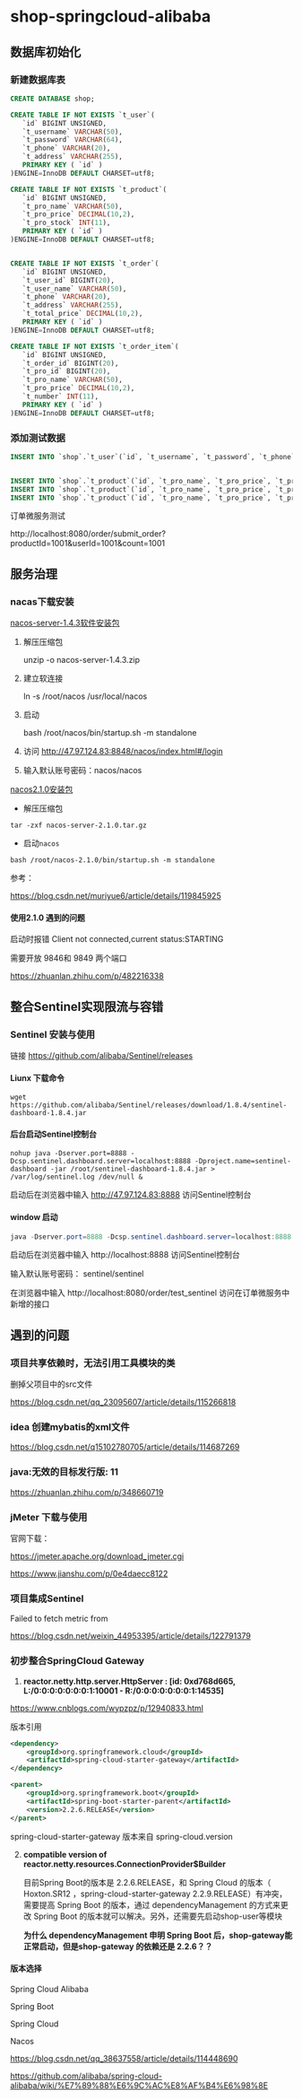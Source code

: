 # shop-springcloud-alibaba

## 数据库初始化

### 新建数据库表

```sql
CREATE DATABASE shop;

CREATE TABLE IF NOT EXISTS `t_user`(
   `id` BIGINT UNSIGNED,
   `t_username` VARCHAR(50),
   `t_password` VARCHAR(64),
   `t_phone` VARCHAR(20),
   `t_address` VARCHAR(255),
   PRIMARY KEY ( `id` )
)ENGINE=InnoDB DEFAULT CHARSET=utf8;

CREATE TABLE IF NOT EXISTS `t_product`(
   `id` BIGINT UNSIGNED,
   `t_pro_name` VARCHAR(50),
   `t_pro_price` DECIMAL(10,2),
   `t_pro_stock` INT(11),
   PRIMARY KEY ( `id` )
)ENGINE=InnoDB DEFAULT CHARSET=utf8;


CREATE TABLE IF NOT EXISTS `t_order`(
   `id` BIGINT UNSIGNED,
   `t_user_id` BIGINT(20),
   `t_user_name` VARCHAR(50),
   `t_phone` VARCHAR(20),
   `t_address` VARCHAR(255),
   `t_total_price` DECIMAL(10,2),
   PRIMARY KEY ( `id` )
)ENGINE=InnoDB DEFAULT CHARSET=utf8;

CREATE TABLE IF NOT EXISTS `t_order_item`(
   `id` BIGINT UNSIGNED,
   `t_order_id` BIGINT(20),
   `t_pro_id` BIGINT(20),
   `t_pro_name` VARCHAR(50),
   `t_pro_price` DECIMAL(10,2),
   `t_number` INT(11),
   PRIMARY KEY ( `id` )
)ENGINE=InnoDB DEFAULT CHARSET=utf8;


```

### 添加测试数据

```sql
INSERT INTO `shop`.`t_user`(`id`, `t_username`, `t_password`, `t_phone`, `t_address`) VALUES (1001, 'binghe', 'c26be8aaf53b15054896983b43eb6a65', '13212345678', '北京');


INSERT INTO `shop`.`t_product`(`id`, `t_pro_name`, `t_pro_price`, `t_pro_stock`) VALUES (1001, '华为', 2399.00, 100);
INSERT INTO `shop`.`t_product`(`id`, `t_pro_name`, `t_pro_price`, `t_pro_stock`) VALUES (1002, '小米', 1999.00, 100);
INSERT INTO `shop`.`t_product`(`id`, `t_pro_name`, `t_pro_price`, `t_pro_stock`) VALUES (1003, 'iphone', 4999.00, 100);
```



订单微服务测试

http://localhost:8080/order/submit_order?productId=1001&userId=1001&count=1001

## 服务治理

### nacas下载安装

[nacos-server-1.4.3软件安装包](https://heyangyi.com/archives/nacos-server-143-xia-zai-fen-xiang)

1. 解压压缩包

   unzip -o nacos-server-1.4.3.zip

2. 建立软连接

   ln -s  /root/nacos /usr/local/nacos

3. 启动 

    bash /root/nacos/bin/startup.sh -m standalone

4. 访问 http://47.97.124.83:8848/nacos/index.html#/login

5. 输入默认账号密码：nacos/nacos 

[nacos2.1.0安装包](https://blog.csdn.net/huaquangui/article/details/124767123)

- 解压压缩包

```shell
tar -zxf nacos-server-2.1.0.tar.gz 
```

- 启动`nacos`

```shell
bash /root/nacos-2.1.0/bin/startup.sh -m standalone
```

参考：

https://blog.csdn.net/muriyue6/article/details/119845925

#### 使用2.1.0 遇到的问题

启动时报错 Client not connected,current status:STARTING 

需要开放 9846和 9849 两个端口

https://zhuanlan.zhihu.com/p/482216338



## 整合Sentinel实现限流与容错 

### Sentinel 安装与使用

链接 https://github.com/alibaba/Sentinel/releases  

#### Liunx 下载命令

```shell
wget https://github.com/alibaba/Sentinel/releases/download/1.8.4/sentinel-dashboard-1.8.4.jar
```



#### 后台启动Sentinel控制台  

```shell
nohup java -Dserver.port=8888 -Dcsp.sentinel.dashboard.server=localhost:8888 -Dproject.name=sentinel-dashboard -jar /root/sentinel-dashboard-1.8.4.jar > /var/log/sentinel.log /dev/null &
```

启动后在浏览器中输入 http://47.97.124.83:8888 访问Sentinel控制台  

#### window 启动

```powershell
java -Dserver.port=8888 -Dcsp.sentinel.dashboard.server=localhost:8888 -Dproject.name=sentinel-dashboard -jar sentinel-dashboard-1.8.4.jar  
```

启动后在浏览器中输入 http://localhost:8888 访问Sentinel控制台  



输入默认账号密码：  sentinel/sentinel

在浏览器中输入 http://localhost:8080/order/test_sentinel 访问在订单微服务中新增的接口



## 遇到的问题

### 项目共享依赖时，无法引用工具模块的类

删掉父项目中的src文件

https://blog.csdn.net/qq_23095607/article/details/115266818



### idea 创建mybatis的xml文件

https://blog.csdn.net/q15102780705/article/details/114687269



### java:无效的目标发行版: 11

https://zhuanlan.zhihu.com/p/348660719



### jMeter 下载与使用

官网下载：

https://jmeter.apache.org/download_jmeter.cgi

https://www.jianshu.com/p/0e4daecc8122



### 项目集成Sentinel 

Failed to fetch metric from

https://blog.csdn.net/weixin_44953395/article/details/122791379



### 初步整合SpringCloud Gateway  

1. **reactor.netty.http.server.HttpServer     : [id: 0xd768d665, L:/0:0:0:0:0:0:0:1:10001 - R:/0:0:0:0:0:0:0:1:14535]** 

https://www.cnblogs.com/wypzpz/p/12940833.html

版本引用

```xml
<dependency>
	<groupId>org.springframework.cloud</groupId>
	<artifactId>spring-cloud-starter-gateway</artifactId>
</dependency>

```

```xml
<parent>
	<groupId>org.springframework.boot</groupId>
	<artifactId>spring-boot-starter-parent</artifactId>
	<version>2.2.6.RELEASE</version>
</parent>
```

spring-cloud-starter-gateway 版本来自 spring-cloud.version

2. **compatible version of reactor.netty.resources.ConnectionProvider$Builder**

   目前Spring Boot的版本是 2.2.6.RELEASE，和  Spring Cloud 的版本（ Hoxton.SR12 ，spring-cloud-starter-gateway 2.2.9.RELEASE）有冲突，需要提高 Spring Boot 的版本，通过 dependencyManagement 的方式来更改 Spring Boot  的版本就可以解决。另外，还需要先启动shop-user等模块

   **为什么 dependencyManagement 申明 Spring Boot 后，shop-gateway能正常启动，但是shop-gateway 的依赖还是 2.2.6？？** 
   
   

####  版本选择

Spring Cloud Alibaba

Spring Boot 

Spring Cloud 

Nacos

https://blog.csdn.net/qq_38637558/article/details/114448690

https://github.com/alibaba/spring-cloud-alibaba/wiki/%E7%89%88%E6%9C%AC%E8%AF%B4%E6%98%8E

